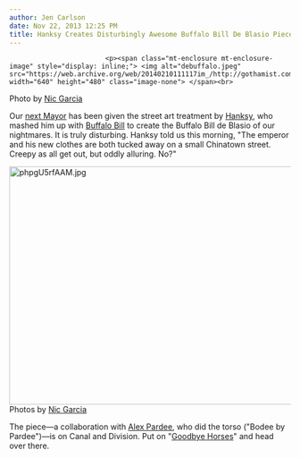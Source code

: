 ```yaml
---
author: Jen Carlson
date: Nov 22, 2013 12:25 PM
title: Hanksy Creates Disturbingly Awesome Buffalo Bill De Blasio Piece
---
```



                            
                            
                            
                            <p><span class="mt-enclosure mt-enclosure-image" style="display: inline;"> <img alt="debuffalo.jpeg" src="https://web.archive.org/web/20140210111117im_/http://gothamist.com/attachments/arts_jen/debuffalo.jpeg" width="640" height="480" class="image-none"> </span><br>
<span class="photo_caption">Photo by <a href="https://web.archive.org/web/20140210111117/http://instagram.com/notexactlyblue">Nic Garcia</a></span></p>

<p>Our <a href="https://web.archive.org/web/20140210111117/http://gothamist.com/tags/billdeblasio">next Mayor</a> has been given the street art treatment by <a href="https://web.archive.org/web/20140210111117/http://gothamist.com/tags/hanksy">Hanksy</a>, who mashed him up with <a href="https://web.archive.org/web/20140210111117/http://www.youtube.com/watch?v=W-ac87-6n3I">Buffalo Bill</a> to create the Buffalo Bill de Blasio of our nightmares. It is truly disturbing. Hanksy told us this morning, &quot;The emperor and his new clothes are both tucked away on a small Chinatown street. Creepy as all get out, but oddly alluring. No?&quot;</p>

<p><span class="mt-enclosure mt-enclosure-image" style="display: inline;"> <img alt="phpgU5rfAAM.jpg" src="https://web.archive.org/web/20140210111117im_/http://gothamist.com/attachments/arts_jen/phpgU5rfAAM.jpg" width="640" height="426" class="image-none"> </span><br>
<span class="photo_caption">Photos by <a href="https://web.archive.org/web/20140210111117/http://instagram.com/notexactlyblue">Nic Garcia</a></span></p>

<p>The piece&#x2014;a collaboration with <a href="https://web.archive.org/web/20140210111117/http://www.eyesuckink.com/">Alex Pardee</a>, who did the torso (&quot;Bodee by Pardee&quot;)&#x2014;is on Canal and Division. Put on &quot;<a href="https://web.archive.org/web/20140210111117/http://www.youtube.com/watch?v=X_DVS_303kQ">Goodbye Horses</a>&quot; and head over there.</p>
                            
                            
                            